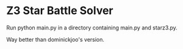 # Z3 Star Battle Solver
Run python main.py in a directory containing main.py and starz3.py. 

Way better than dominickjoo's version.
